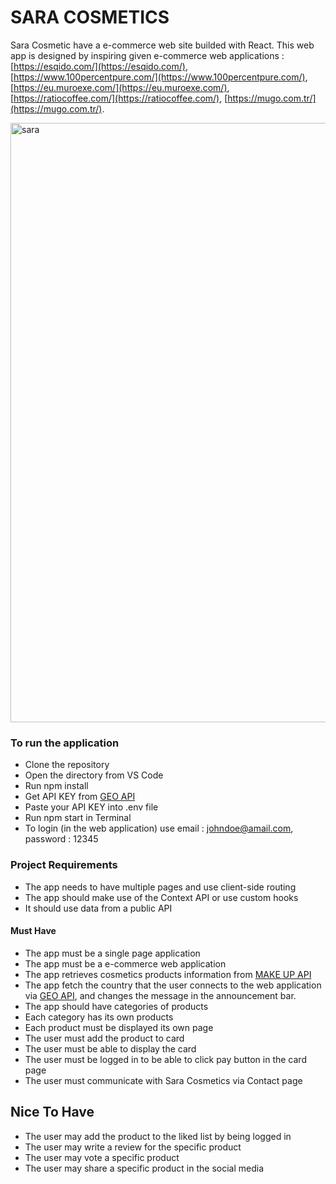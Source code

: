 # SARA COSMETICS 
Sara Cosmetic have a e-commerce web site builded with React. This web app is designed by inspiring given e-commerce web applications :  [https://esqido.com/](https://esqido.com/), [https://www.100percentpure.com/](https://www.100percentpure.com/), [https://eu.muroexe.com/](https://eu.muroexe.com/), [https://ratiocoffee.com/](https://ratiocoffee.com/), [https://mugo.com.tr/](https://mugo.com.tr/).

<img width="959" alt="sara" src="https://user-images.githubusercontent.com/61011249/143095846-ed92c632-5c25-4d63-ad9f-3891f35d5417.png">

### To run the application

- Clone the repository
- Open the directory from VS Code
- Run npm install
- Get API KEY from [GEO API](https://freegeoip.app/)
- Paste your API KEY into .env file
- Run npm start in Terminal
- To login (in the web application) use email : johndoe@amail.com, password : 12345

### Project Requirements

- The app needs to have multiple pages and use client-side routing
- The app should make use of the Context API or use custom hooks
- It should use data from a public API

#### Must Have

- The app must be a single page application
- The app must be a e-commerce web application
- The app retrieves cosmetics products information from [MAKE UP API](http://makeup-api.herokuapp.com/)
- The app fetch the country that the user connects to the web application via [GEO API](https://freegeoip.app/), and changes the message in the announcement bar. 
- The app should have categories of products
- Each category has its own products
- Each product must be displayed its own page
- The user must add the product to card
- The user must be able to display the card
- The user must be logged in to be able to click pay button in the card page
- The user must communicate with Sara Cosmetics via Contact page

## Nice To Have

- The user may add the product to the liked list by being logged in
- The user may write a review for the specific product
- The user may vote a specific product
- The user may share a specific product in the social media
